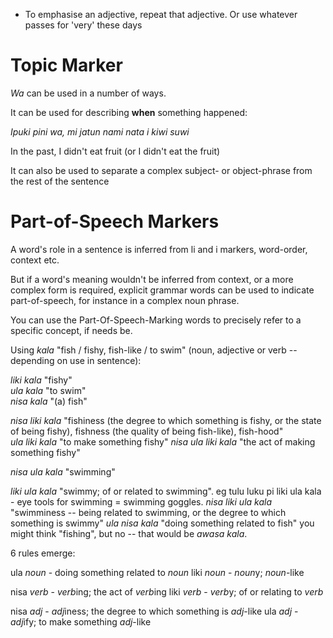 * To emphasise an adjective, repeat that adjective. Or use whatever passes for 'very' these days


Topic Marker
===========

*Wa* can be used in a number of ways. 

It can be used for describing __when__ something happened:

*Ipuki pini wa, mi jatun nami nata i kiwi suwi*

In the past, I didn't eat fruit (or I didn't eat the fruit)

It can also be used to separate a complex subject- or object-phrase from the rest of the sentence

Part-of-Speech Markers
=============

A word's role in a sentence is inferred from li and i markers, word-order, context etc.

But if a word's meaning wouldn't be inferred from context,
or a more complex form is required,
explicit grammar words can be used to indicate part-of-speech, 
for instance in a complex noun phrase.

You can use the Part-Of-Speech-Marking words to precisely refer to a specific concept, if needs be.

Using *kala* "fish / fishy, fish-like / to swim" (noun, adjective or verb -- depending on use in sentence):

*liki kala* "fishy"  
*ula kala* "to swim"  
*nisa kala* "(a) fish"  

*nisa liki kala* "fishiness (the degree to which something is fishy, or the state of being fishy), fishness (the quality of being fish-like), fish-hood"  
*ula liki kala* "to make something fishy"
*nisa ula liki kala* "the act of making something fishy"

*nisa ula kala* "swimming"

*liki ula kala* "swimmy; of or related to swimming". eg tulu luku pi liki ula kala - eye tools for swimming = swimming goggles.
*nisa liki ula kala* "swimminess -- being related to swimming, or the degree to which something is swimmy"
*ula nisa kala* "doing something related to fish" you might think "fishing", but no -- that would be *awasa kala*.

6 rules emerge:

ula  *noun* - doing something related to *noun*
liki *noun* - *noun*y; *noun*-like

nisa *verb* - *verb*ing; the act of *verb*ing
liki *verb* - *verb*y; of or relating to *verb*

nisa *adj* - *adj*iness; the degree to which something is *adj*-like
ula  *adj* - *adj*ify; to make something *adj*-like
